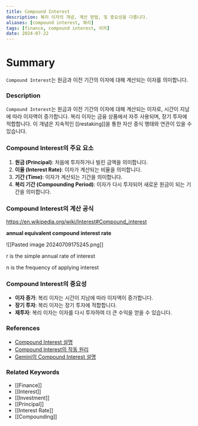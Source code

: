 ```yaml
---
title: Compound Interest
description: 복리 이자의 개념, 계산 방법, 및 중요성을 다룹니다.
aliases: [compound interest, 복리]
tags: [finance, compound interest, 이자]
date: 2024-07-22
---
```

# Summary

`Compound Interest`는 원금과 이전 기간의 이자에 대해 계산되는 이자를 의미합니다.

### Description

`Compound Interest`는 원금과 이전 기간의 이자에 대해 계산되는 이자로, 시간이 지남에 따라 이자액이 증가합니다. 복리 이자는 금융 상품에서 자주 사용되며, 장기 투자에 적합합니다. 이 개념은 지속적인 [[restaking]]을 통한 자산 증식 행태와 연관이 있을 수 있습니다.

### Compound Interest의 주요 요소

1. **원금 (Principal)**: 처음에 투자하거나 빌린 금액을 의미합니다.
2. **이율 (Interest Rate)**: 이자가 계산되는 비율을 의미합니다.
3. **기간 (Time)**: 이자가 계산되는 기간을 의미합니다.
4. **복리 기간 (Compounding Period)**: 이자가 다시 투자되어 새로운 원금이 되는 기간을 의미합니다.

### Compound Interest의 계산 공식

https://en.wikipedia.org/wiki/Interest#Compound_interest

**annual equivalent compound interest rate**

![[Pasted image 20240709175245.png]]

r is the simple annual rate of interest

n is the frequency of applying interest

### Compound Interest의 중요성

- **이자 증가**: 복리 이자는 시간이 지남에 따라 이자액이 증가합니다.
- **장기 투자**: 복리 이자는 장기 투자에 적합합니다.
- **재투자**: 복리 이자는 이자를 다시 투자하여 더 큰 수익을 얻을 수 있습니다.

### References

- [Compound Interest 설명](https://en.wikipedia.org/wiki/Compound_interest)
- [Compound Interest의 작동 원리](https://www.investopedia.com/terms/c/compoundinterest.asp)
- [Gemini의 Compound Interest 설명](https://www.gemini.com/cryptopedia/search?query=compound-interest)

### Related Keywords

- [[Finance]]
- [[Interest]]
- [[Investment]]
- [[Principal]]
- [[Interest Rate]]
- [[Compounding]]

